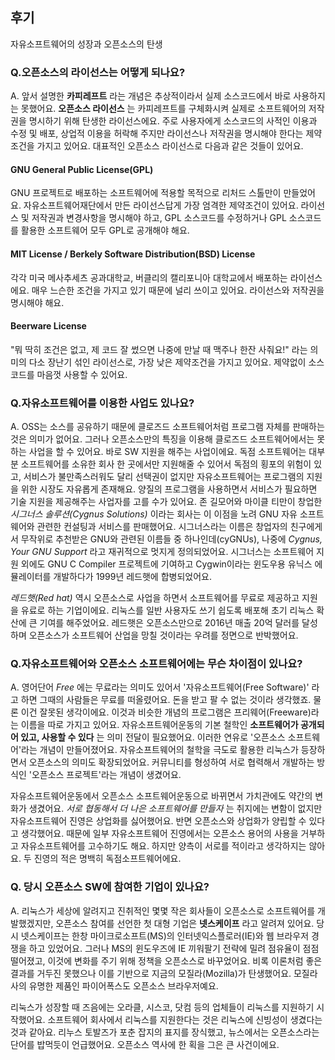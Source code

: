 ## 후기
자유소프트웨어의 성장과 오픈소스의 탄생

### Q.오픈소스의 라이선스는 어떻게 되나요?
 A. 앞서 설명한 **카피레프트** 라는 개념은 추상적이라서 실제 소스코드에서 바로 사용하지는 못했어요. **오픈소스 라이선스**
는 카피레프트를 구체화시켜 실제로 소프트웨어의 저작권을 명시하기 위해 탄생한 라이선스에요. 주로 사용자에게 소스코드의 사적인 이용과 수정 및 배포, 상업적 이용을 허락해 주지만 라이선스나 저작권을 명시해야 한다는 제약조건을 가지고 있어요. 대표적인 오픈소스 라이선스로 다음과 같은 것들이 있어요.

#### GNU General Public License(GPL)
 GNU 프로젝트로 배포하는 소프트웨어에 적용할 목적으로 리처드 스톨만이 만들었어요. 자유소프트웨어재단에서 만든 라이선스답게 가장 엄격한 제약조건이 있어요. 라이선스 및 저작권과 변경사항을 명시해야 하고, GPL 소스코드를 수정하거나 GPL 소스코드를 활용한 소프트웨어 모두 GPL로 공개해야 해요.

#### MIT License / Berkely Software Distribution(BSD) License
 각각 미국 메사추세츠 공과대학교, 버클리의 캘리포니아 대학교에서 배포하는 라이선스에요. 매우 느슨한 조건을 가지고 있기 때문에 널리 쓰이고 있어요. 라이선스와 저작권을 명시해야 해요.

#### Beerware License
 "뭐 딱히 조건은 없고, 제 코드 잘 썼으면 나중에 만날 때 맥주나 한잔 사줘요!" 라는 의미의 다소 장난기 섞인 라이선스로, 가장 낮은 제약조건을 가지고 있어요. 제약없이 소스코드를 마음껏 사용할 수 있어요.

<!-- Apache License
Artistic License
Mozilla Public License(MPL) -->

### Q.자유소프트웨어를 이용한 사업도 있나요?
 A. OSS는 소스를 공유하기 때문에 클로즈드 소프트웨어처럼 프로그램 자체를 판매하는 것은 의미가 없어요. 그러나 오픈소스만의 특징을 이용해 클로즈드 소프트웨어에서는 못하는 사업을 할 수 있어요. 바로 SW 지원을 해주는 사업이에요. 독점 소프트웨어는 대부분 소프트웨어를 소유한 회사 한 곳에서만 지원해줄 수 있어서 독점의 횡포의 위험이 있고, 서비스가 불만족스러워도 달리 선택권이 없지만 자유소프트웨어는 프로그램의 지원을 위한 시장도 자유롭게 존재해요. 양질의 프로그램을 사용하면서 서비스가 필요하면 기술 지원을 제공해주는 사업자를 고를 수가 있어요. 존 길모어와 마이클 티만이 창업한 *시그너스 솔루션(Cygnus Solutions)* 이라는 회사는 이 이점을 노려 GNU 자유 소프트웨어와 관련한 컨설팅과 서비스를 판매했어요. 시그너스라는 이름은 창업자의 친구에게서 무작위로 추천받은 GNU와 관련된 이름들 중 하나인데(cyGNUs), 나중에 *Cygnus, Your GNU Support* 라고 재귀적으로 멋지게 정의되었어요. 시그너스는 소프트웨어 지원 외에도 GNU C Compiler 프로젝트에 기여하고 Cygwin이라는 윈도우용 유닉스 에뮬레이터를 개발하다가 1999년 레드햇에 합병되었어요.

 *레드햇(Red hat)* 역시 오픈소스로 사업을 하면서 소프트웨어를 무료로 제공하고 지원을 유료로 하는 기업이에요.
 리눅스를 일반 사용자도 쓰기 쉽도록 배포해 초기 리눅스 확산에 큰 기여를 해주었어요. 레드햇은 오픈소스만으로 2016년 매출 20억 달러를 달성하며 오픈소스가 소프트웨어 산업을 망칠 것이라는 우려를 정면으로 반박했어요.

### Q.자유소프트웨어와 오픈소스 소프트웨어에는 무슨 차이점이 있나요?
 A. 영어단어 *Free* 에는 무료라는 의미도 있어서 '자유소프트웨어(Free Software)' 라고 하면 그때의 사람들은 무료를 떠올렸어요. 돈을 받고 팔 수 없는 것이라 생각했죠. 물론 이건 잘못된 생각이에요. 이것과 비슷한 개념의 프로그램은 프리웨어(Freeware)라는 이름을 따로 가지고 있어요. 자유소프트웨어운동의 기본 철학인 **소프트웨어가 공개되어 있고, 사용할 수 있다** 는 의미 전달이 필요했어요. 이러한 연유로 '오픈소스 소프트웨어'라는 개념이 만들어졌어요. 자유소프트웨어의 철학을 극도로 활용한 리눅스가 등장하면서 오픈소스의 의미도 확장되었어요. 커뮤니티를 형성하여 서로 협력해서 개발하는 방식인 '오픈소스 프로젝트'라는 개념이 생겼어요.

 자유소프트웨어운동에서 오픈소스 소프트웨어운동으로 바뀌면서 가치관에도 약간의 변화가 생겼어요. *서로 협동해서 더 나은 소프트웨어를 만들자* 는 취지에는 변함이 없지만 자유소프트웨어 진영은 상업화를 싫어했어요. 반면 오픈소스와 상업화가 양립할 수 있다고 생각했어요. 때문에 일부 자유소프트웨어 진영에서는 오픈소스 용어의 사용을 거부하고 자유소프트웨어를 고수하기도 해요. 하지만 양측이 서로를 적이라고 생각하지는 않아요. 두 진영의 적은 명백히 독점소프트웨어에요.

### Q. 당시 오픈소스 SW에 참여한 기업이 있나요?
 A. 리눅스가 세상에 알려지고 진취적인 몇몇 작은 회사들이 오픈소스로 소프트웨어를 개발했겠지만, 오픈소스 참여를 선언한 첫 대형 기업은 **넷스케이프** 라고 알려져 있어요. 당시 넷스케이프는 한창 마이크로소프트(MS)의 인터넷익스플로러(IE)와 웹 브라우저 경쟁을 하고 있었어요. 그러나 MS의 윈도우즈에 IE 끼워팔기 전략에 밀려 점유율이 점점 떨어졌고, 이것에 변화를 주기 위해 정책을 오픈소스로 바꾸었어요. 비록 이론처럼 좋은 결과를 거두진 못했으나 이를 기반으로 지금의 모질라(Mozilla)가 탄생했어요. 모질라사의 유명한 제품인 파이어폭스도 오픈소스 브라우저예요.

 리눅스가 성장할 때 즈음에는 오라클, 시스코, 닷컴 등의 업체들이 리눅스를 지원하기 시작했어요. 소프트웨어 회사에서 리눅스를 지원한다는 것은 리눅스에 신빙성이 생겼다는 것과 같아요. 리누스 토발즈가 포춘 잡지의 표지를 장식했고, 뉴스에서는 오픈소스라는 단어를 밥먹듯이 언급했어요. 오픈소스 역사에 한 획을 그은 큰 사건이에요.
